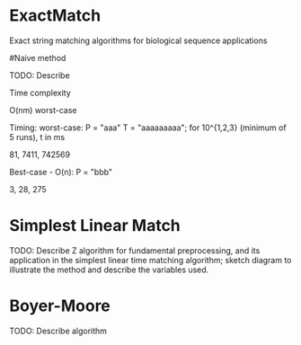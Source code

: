 # ExactMatch
Exact string matching algorithms for biological sequence applications

#Naive method


TODO: Describe   


Time complexity

O(nm) worst-case

Timing: worst-case:  P = "aaa"   T = "aaaaaaaaa"; for 10^{1,2,3}  (minimum of 5 runs), t in ms

81,
7411,
742569

Best-case - O(n): P = "bbb" 

3,
28,
275

# Simplest Linear Match

TODO: Describe Z algorithm for fundamental preprocessing, and its application in the simplest linear time matching algorithm; sketch diagram to illustrate the method and describe the variables used.

# Boyer-Moore
TODO: Describe algorithm
